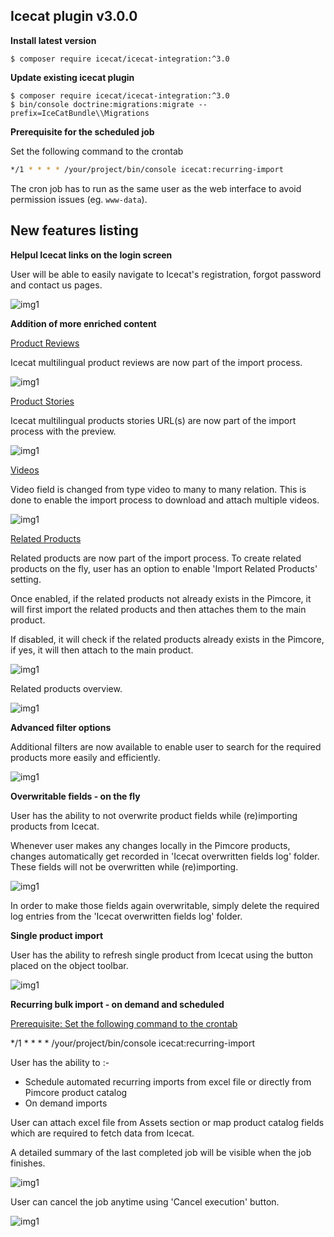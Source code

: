 ## Icecat plugin v3.0.0

**Install latest version**

~~~~~~~~~~~~~~~~~~~~~
$ composer require icecat/icecat-integration:^3.0
~~~~~~~~~~~~~~~~~~~~~

**Update existing icecat plugin**

~~~~~~~~~~~~~~~~~~~~~
$ composer require icecat/icecat-integration:^3.0
$ bin/console doctrine:migrations:migrate --prefix=IceCatBundle\\Migrations
~~~~~~~~~~~~~~~~~~~~~

**Prerequisite for the scheduled job**

Set the following command to the crontab
```bash
*/1 * * * * /your/project/bin/console icecat:recurring-import
```
The cron job has to run as the same user as the web interface to avoid permission issues (eg. `www-data`).

## New features listing

**Helpul Icecat links on the login screen**

User will be able to easily navigate to Icecat's registration, forgot password and contact us pages.

![img1](./images/redirection-links.png)

**Addition of more enriched content**

<ins>Product Reviews</ins>

Icecat multilingual product reviews are now part of the import process. 

![img1](./images/reviews.png)

<ins>Product Stories</ins>

Icecat multilingual products stories URL(s) are now part of the import process with the preview.

![img1](./images/product-stories.png)

<ins>Videos</ins>

Video field is changed from type video to many to many relation. This is done to enable the import process to download and attach multiple videos. 

![img1](./images/videos.png)

<ins>Related Products</ins>

Related products are now part of the import process. To create related products on the fly, user has an option to enable 'Import Related Products' setting.

Once enabled, if the related products not already exists in the Pimcore, it will first import the related products and then attaches them to the main product.

If disabled, it will check if the related products already exists in the Pimcore, if yes, it will then attach to the main product.

![img1](./images/import-related-product-flag.png)

Related products overview.

![img1](./images/related-products.png)


**Advanced filter options**

Additional filters are now available to enable user to search for the required products more easily and efficiently. 

![img1](./images/filter-options.png)



**Overwritable fields - on the fly**

User has the ability to not overwrite product fields while (re)importing products from Icecat.

Whenever user makes any changes locally in the Pimcore products, changes automatically get recorded in 'Icecat overwritten fields log' folder. These fields will not be overwritten while (re)importing.

![img1](./images/overwritable-fields.png)

In order to make those fields again overwritable, simply delete the required log entries from the 'Icecat overwritten fields log' folder.

**Single product import**

User has the ability to refresh single product from Icecat using the button placed on the object toolbar.

![img1](./images/single-product-update.png)

**Recurring bulk import - on demand and scheduled**

<ins>Prerequisite: Set the following command to the crontab</ins>

*/1 * * * * /your/project/bin/console icecat:recurring-import

User has the ability to :- 

- Schedule automated recurring imports from excel file or directly from Pimcore product catalog
- On demand imports

User can attach excel file from Assets section or map product catalog fields which are required to fetch data from Icecat.

A detailed summary of the last completed job will be visible when the job finishes.

![img1](./images/recurring-import.png)

User can cancel the job anytime using 'Cancel execution' button.

![img1](./images/recurring-import-cancel.png)
